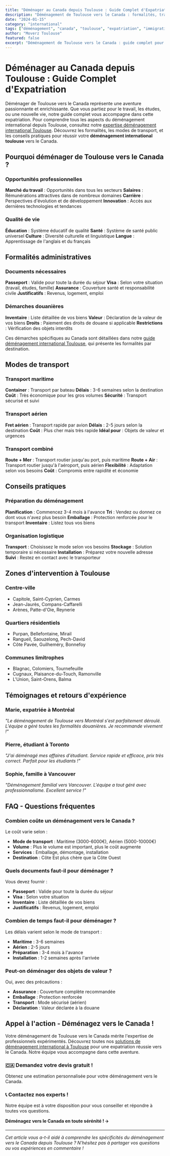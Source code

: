 ```yaml
---
title: "Déménager au Canada depuis Toulouse : Guide Complet d'Expatriation"
description: "Déménagement de Toulouse vers le Canada : formalités, transport, conseils pratiques. Guide complet pour votre expatriation au Canada."
date: "2024-01-15"
category: "international"
tags: ["déménagement", "canada", "toulouse", "expatriation", "immigration"]
author: "Moverz Toulouse"
featured: false
excerpt: "Déménagement de Toulouse vers le Canada : guide complet pour votre expatriation. Formalités, transport, conseils pratiques."
---
```


# Déménager au Canada depuis Toulouse : Guide Complet d'Expatriation

Déménager de Toulouse vers le Canada représente une aventure passionnante et enrichissante. Que vous partiez pour le travail, les études, ou une nouvelle vie, notre guide complet vous accompagne dans cette expatriation. Pour comprendre tous les aspects du déménagement international depuis Toulouse, consultez notre [expertise déménagement international Toulouse](/blog/demenagement-international-toulouse). Découvrez les formalités, les modes de transport, et les conseils pratiques pour réussir votre **déménagement international toulouse** vers le Canada.

## Pourquoi déménager de Toulouse vers le Canada ?

### Opportunités professionnelles

**Marché du travail** : Opportunités dans tous les secteurs
**Salaires** : Rémunérations attractives dans de nombreux domaines
**Carrière** : Perspectives d'évolution et de développement
**Innovation** : Accès aux dernières technologies et tendances

### Qualité de vie

**Éducation** : Système éducatif de qualité
**Santé** : Système de santé public universel
**Culture** : Diversité culturelle et linguistique
**Langue** : Apprentissage de l'anglais et du français

## Formalités administratives

### Documents nécessaires

**Passeport** : Valide pour toute la durée du séjour
**Visa** : Selon votre situation (travail, études, famille)
**Assurance** : Couverture santé et responsabilité civile
**Justificatifs** : Revenus, logement, emploi

### Démarches douanières

**Inventaire** : Liste détaillée de vos biens
**Valeur** : Déclaration de la valeur de vos biens
**Droits** : Paiement des droits de douane si applicable
**Restrictions** : Vérification des objets interdits

Ces démarches spécifiques au Canada sont détaillées dans notre [guide déménagement international Toulouse](/blog/demenagement-international-toulouse), qui présente les formalités par destination.

## Modes de transport

### Transport maritime

**Container** : Transport par bateau
**Délais** : 3-6 semaines selon la destination
**Coût** : Très économique pour les gros volumes
**Sécurité** : Transport sécurisé et suivi

### Transport aérien

**Fret aérien** : Transport rapide par avion
**Délais** : 2-5 jours selon la destination
**Coût** : Plus cher mais très rapide
**Idéal pour** : Objets de valeur et urgences

### Transport combiné

**Route + Mer** : Transport routier jusqu'au port, puis maritime
**Route + Air** : Transport routier jusqu'à l'aéroport, puis aérien
**Flexibilité** : Adaptation selon vos besoins
**Coût** : Compromis entre rapidité et économie

## Conseils pratiques

### Préparation du déménagement

**Planification** : Commencez 3-4 mois à l'avance
**Tri** : Vendez ou donnez ce dont vous n'avez plus besoin
**Emballage** : Protection renforcée pour le transport
**Inventaire** : Listez tous vos biens

### Organisation logistique

**Transport** : Choisissez le mode selon vos besoins
**Stockage** : Solution temporaire si nécessaire
**Installation** : Préparez votre nouvelle adresse
**Suivi** : Restez en contact avec le transporteur

## Zones d'intervention à Toulouse

### Centre-ville
- Capitole, Saint-Cyprien, Carmes
- Jean-Jaurès, Compans-Caffarelli
- Arènes, Patte-d'Oie, Reynerie

### Quartiers résidentiels
- Purpan, Bellefontaine, Mirail
- Rangueil, Saouzelong, Pech-David
- Côte Pavée, Guilheméry, Bonnefoy

### Communes limitrophes
- Blagnac, Colomiers, Tournefeuille
- Cugnaux, Plaisance-du-Touch, Ramonville
- L'Union, Saint-Orens, Balma

## Témoignages et retours d'expérience

### Marie, expatriée à Montréal
*"Le déménagement de Toulouse vers Montréal s'est parfaitement déroulé. L'équipe a géré toutes les formalités douanières. Je recommande vivement !"*

### Pierre, étudiant à Toronto
*"J'ai déménagé mes affaires d'étudiant. Service rapide et efficace, prix très correct. Parfait pour les étudiants !"*

### Sophie, famille à Vancouver
*"Déménagement familial vers Vancouver. L'équipe a tout géré avec professionnalisme. Excellent service !"*

## FAQ - Questions fréquentes

### Combien coûte un déménagement vers le Canada ?

Le coût varie selon :
- **Mode de transport** : Maritime (3000-6000€), Aérien (5000-10000€)
- **Volume** : Plus le volume est important, plus le coût augmente
- **Services** : Emballage, démontage, installation
- **Destination** : Côte Est plus chère que la Côte Ouest

### Quels documents faut-il pour déménager ?

Vous devez fournir :
- **Passeport** : Valide pour toute la durée du séjour
- **Visa** : Selon votre situation
- **Inventaire** : Liste détaillée de vos biens
- **Justificatifs** : Revenus, logement, emploi

### Combien de temps faut-il pour déménager ?

Les délais varient selon le mode de transport :
- **Maritime** : 3-6 semaines
- **Aérien** : 2-5 jours
- **Préparation** : 3-4 mois à l'avance
- **Installation** : 1-2 semaines après l'arrivée

### Peut-on déménager des objets de valeur ?

Oui, avec des précautions :
- **Assurance** : Couverture complète recommandée
- **Emballage** : Protection renforcée
- **Transport** : Mode sécurisé (aérien)
- **Déclaration** : Valeur déclarée à la douane

## Appel à l'action - Déménagez vers le Canada !

Votre déménagement de Toulouse vers le Canada mérite l'expertise de professionnels expérimentés. Découvrez toutes nos [solutions de déménagement international à Toulouse](/blog/demenagement-international-toulouse) pour une expatriation réussie vers le Canada. Notre équipe vous accompagne dans cette aventure.

### 🇨🇦 **Demandez votre devis gratuit !**

Obtenez une estimation personnalisée pour votre déménagement vers le Canada.

### 📞 **Contactez nos experts !**

Notre équipe est à votre disposition pour vous conseiller et répondre à toutes vos questions.

**Déménagez vers le Canada en toute sérénité !** ✈️

---

*Cet article vous a-t-il aidé à comprendre les spécificités du déménagement vers le Canada depuis Toulouse ? N'hésitez pas à partager vos questions ou vos expériences en commentaire !*

